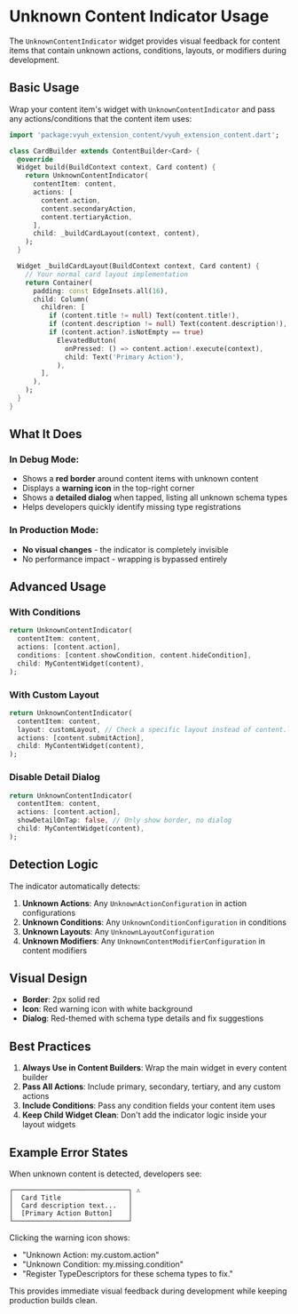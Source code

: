 # Unknown Content Indicator Usage

The `UnknownContentIndicator` widget provides visual feedback for content items that contain unknown actions, conditions, layouts, or modifiers during development.

## Basic Usage

Wrap your content item's widget with `UnknownContentIndicator` and pass any actions/conditions that the content item uses:

```dart
import 'package:vyuh_extension_content/vyuh_extension_content.dart';

class CardBuilder extends ContentBuilder<Card> {
  @override
  Widget build(BuildContext context, Card content) {
    return UnknownContentIndicator(
      contentItem: content,
      actions: [
        content.action,
        content.secondaryAction,
        content.tertiaryAction,
      ],
      child: _buildCardLayout(context, content),
    );
  }

  Widget _buildCardLayout(BuildContext context, Card content) {
    // Your normal card layout implementation
    return Container(
      padding: const EdgeInsets.all(16),
      child: Column(
        children: [
          if (content.title != null) Text(content.title!),
          if (content.description != null) Text(content.description!),
          if (content.action?.isNotEmpty == true)
            ElevatedButton(
              onPressed: () => content.action!.execute(context),
              child: Text('Primary Action'),
            ),
        ],
      ),
    );
  }
}
```

## What It Does

### In Debug Mode:
- Shows a **red border** around content items with unknown content
- Displays a **warning icon** in the top-right corner
- Shows a **detailed dialog** when tapped, listing all unknown schema types
- Helps developers quickly identify missing type registrations

### In Production Mode:
- **No visual changes** - the indicator is completely invisible
- No performance impact - wrapping is bypassed entirely

## Advanced Usage

### With Conditions
```dart
return UnknownContentIndicator(
  contentItem: content,
  actions: [content.action],
  conditions: [content.showCondition, content.hideCondition],
  child: MyContentWidget(content),
);
```

### With Custom Layout
```dart
return UnknownContentIndicator(
  contentItem: content,
  layout: customLayout, // Check a specific layout instead of content.layout
  actions: [content.submitAction],
  child: MyContentWidget(content),
);
```

### Disable Detail Dialog
```dart
return UnknownContentIndicator(
  contentItem: content,
  actions: [content.action],
  showDetailOnTap: false, // Only show border, no dialog
  child: MyContentWidget(content),
);
```

## Detection Logic

The indicator automatically detects:

1. **Unknown Actions**: Any `UnknownActionConfiguration` in action configurations
2. **Unknown Conditions**: Any `UnknownConditionConfiguration` in conditions
3. **Unknown Layouts**: Any `UnknownLayoutConfiguration`
4. **Unknown Modifiers**: Any `UnknownContentModifierConfiguration` in content modifiers

## Visual Design

- **Border**: 2px solid red
- **Icon**: Red warning icon with white background
- **Dialog**: Red-themed with schema type details and fix suggestions

## Best Practices

1. **Always Use in Content Builders**: Wrap the main widget in every content builder
2. **Pass All Actions**: Include primary, secondary, tertiary, and any custom actions
3. **Include Conditions**: Pass any condition fields your content item uses
4. **Keep Child Widget Clean**: Don't add the indicator logic inside your layout widgets

## Example Error States

When unknown content is detected, developers see:

```
┌─────────────────────────────┐ ⚠️
│  Card Title                 │
│  Card description text...   │
│  [Primary Action Button]    │
└─────────────────────────────┘
```

Clicking the warning icon shows:
- "Unknown Action: my.custom.action"
- "Unknown Condition: my.missing.condition"
- "Register TypeDescriptors for these schema types to fix."

This provides immediate visual feedback during development while keeping production builds clean.